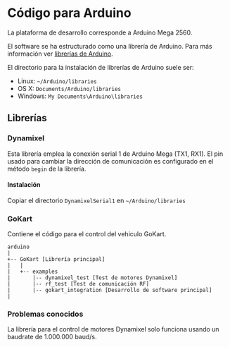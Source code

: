 # Código para Arduino

La plataforma de desarrollo corresponde a Arduino Mega 2560.

El software se ha estructurado como una librería de Arduino. Para más información ver [librerías de Arduino]( https://www.arduino.cc/en/Guide/Libraries).

El directorio para la instalación de librerías de Arduino suele ser:
* Linux: `~/Arduino/libraries`
* OS X: `Documents/Arduino/libraries`
* Windows: `My Documents\Arduino\libraries`

## Librerías

### Dynamixel

Esta librería emplea la conexión serial 1 de Arduino Mega (TX1, RX1). El pin usado para cambiar la dirección de comunicación es configurado en el método `begin` de la librería. 

#### Instalación

Copiar el directorio `DynamixelSerial1` en `~/Arduino/libraries`

### GoKart

Contiene el código para el control del vehiculo GoKart.

```
arduino
|
+-- GoKart [Librería principal]
|   |
|   +-- examples
|       |-- dynamixel_test [Test de motores Dynamixel]
|       |-- rf_test [Test de comunicación RF]
|       |-- gokart_integration [Desarrollo de software principal]
|
```
### Problemas conocidos

La librería para el control de motores Dynamixel solo funciona usando un baudrate de 1.000.000 baud/s.
